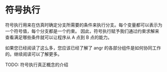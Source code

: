符号执行
==================

符号执行用来在仿真时确定分支所需要的条件来执行分支。每个变量都可以表示为一个符号值，每个分支都是一个约束。
因此，符号执行赋予我们通过约束求解来查看满足哪些条件就可以让程序从 A 点到 B 点的能力。

如果您已经阅读了这么多，您应该已经了解了 angr 的各部分组件是如何协同工作的。继续阅读可以了解更多。

TODO: 符号执行真正概念的介绍
